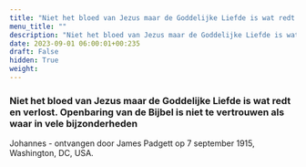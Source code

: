 ```yaml
---
title: "Niet het bloed van Jezus maar de Goddelijke Liefde is wat redt en verlost. Openbaring van de Bijbel is niet te vertrouwen als waar in vele bijzonderheden"
menu_title: ""
description: "Niet het bloed van Jezus maar de Goddelijke Liefde is wat redt en verlost. Openbaring van de Bijbel is niet te vertrouwen als waar in vele bijzonderheden"
date: 2023-09-01 06:00:01+00:235
draft: False
hidden: True
weight:
---
```

### Niet het bloed van Jezus maar de Goddelijke Liefde is wat redt en verlost. Openbaring van de Bijbel is niet te vertrouwen als waar in vele bijzonderheden

Johannes - ontvangen door James Padgett op 7 september 1915, Washington, DC, USA.
